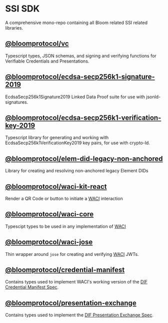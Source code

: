 # SSI SDK

A comprehensive mono-repo containing all Bloom related SSI related libraries.

## [@bloomprotocol/vc](./packages/vc)

Typescript types, JSON schemas, and signing and verifying functions for Verifiable Credentials and Presentations.

## [@bloomprotocol/ecdsa-secp256k1-signature-2019](./packages/ecdsa-secp256k1-signature-2019)

EcdsaSecp256k1Signature2019 Linked Data Proof suite for use with jsonld-signatures.

## [@bloomprotocol/ecdsa-secp256k1-verification-key-2019](./packages/ecdsa-secp256k1-verification-key-2019)

Typescript library for generating and working with EcdsaSecp256k1VerificationKey2019 key pairs, for use with crypto-ld.

## [@bloomprotocol/elem-did-legacy-non-anchored](./packages/elem-did-legacy-non-anchored)

Library for creating and resolving non-anchored legacy Element DIDs

## [@bloomprotocol/waci-kit-react](./packages/waci-kit-react)

Render a QR Code or button to initiate a [WACI](https://identity.foundation/wallet-and-credential-interactions/versions/v0.1.0) interaction

## [@bloomprotocol/waci-core](./packages/waci-core)

Typescipt types to be used in any implementation of [WACI](https://identity.foundation/wallet-and-credential-interactions/versions/v0.1.0)

## [@bloomprotocol/waci-jose](./packages/waci-jose)

Thin wrapper around `jose` for creating and verifying [WACI](https://identity.foundation/wallet-and-credential-interactions/versions/v0.1.0) JWTs.

## [@bloomprotocol/credential-manifest](./packages/credential-manifest)

Contains types used to implement WACI's working version of the [DIF Credential Manifest Spec](https://identity.foundation/wallet-and-credential-interactions/versions/v0.1.0/#credential-manifest-working-copy).

## [@bloomprotocol/presentation-exchange](./packages/presentation-exchange)

Contains types used to implement the [DIF Presentation Exchange Spec](https://identity.foundation/presentation-exchange/).
